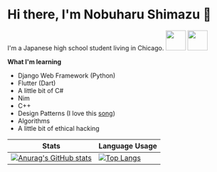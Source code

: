 # Hi there, I'm Nobuharu Shimazu 👋

I'm a Japanese high school student living in Chicago.
<img src="https://user-images.githubusercontent.com/60306074/160750010-f3fe0b78-0090-4f61-be39-9a9ba9f29b3a.gif" width="45"> 
<img src="https://media.giphy.com/media/077i6AULCXc0FKTj9s/giphy.gif" width="45"> 
<br>

**What I'm learning**
 - Django Web Framework (Python)
 - Flutter (Dart)
 - A little bit of C#
 - Nim
 - C++
 - Design Patterns (I love this [song](https://www.youtube.com/watch?v=YYvOGPMLVDo))
 - Algorithms
 - A little bit of ethical hacking

| Stats | Language Usage |
| ----------- | ----------- |
| [![Anurag's GitHub stats](https://github-readme-stats.vercel.app/api?username=bichanna&count_private=true&show_icons=true)](https://github.com/anuraghazra/github-readme-stats)| [![Top Langs](https://github-readme-stats.vercel.app/api/top-langs/?username=bichanna&langs_count=6&hide=html,css,javascript&layout=compact)](https://github.com/anuraghazra/github-readme-stats)

